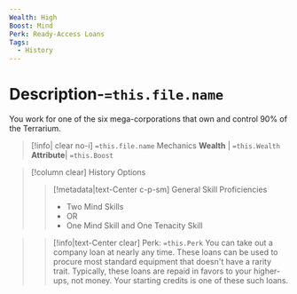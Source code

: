 ```yaml
---
Wealth: High
Boost: Mind
Perk: Ready-Access Loans
Tags:
  - History
---
```

# Description-`=this.file.name`
You work for one of the six mega-corporations that own and control 90% of the Terrarium. 
>[!info| clear no-i] `=this.file.name` Mechanics
>**Wealth** | `=this.Wealth`   
>**Attribute**| `=this.Boost`

>[!column clear] History Options
>> [!metadata|text-Center c-p-sm] General Skill Proficiencies
>> - Two Mind Skills 
>> - OR
>> - One Mind Skill and One Tenacity Skill


>> [!info|text-Center clear] Perk: `=this.Perk`
>> You can take out a company loan at nearly any time. These loans can be used to procure most standard equipment that doesn't have a rarity trait. Typically, these loans are repaid in favors to your higher-ups, not money. Your starting credits is one of these such loans.